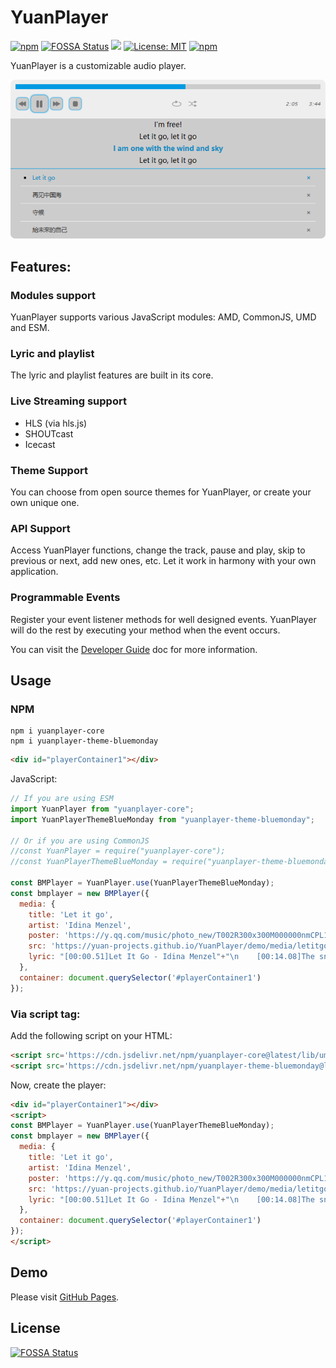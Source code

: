 YuanPlayer
==========

[![npm](https://img.shields.io/npm/v/yuanplayer-core.svg?style=flat-square)](https://www.npmjs.com/package/yuanplayer-core)
[![FOSSA Status](https://app.fossa.com/api/projects/git%2Bgithub.com%2FYuan-Projects%2FYuanPlayer.svg?type=shield)](https://app.fossa.com/projects/git%2Bgithub.com%2FYuan-Projects%2FYuanPlayer?ref=badge_shield)
[![](https://data.jsdelivr.com/v1/package/npm/yuanplayer-core/badge)](https://www.jsdelivr.com/package/npm/yuanplayer-core)
[![License: MIT](https://img.shields.io/badge/License-MIT-yellow.svg)](https://github.com/Yuan-Projects/YuanPlayer/blob/master/LICENSE.md)
[![npm](https://img.shields.io/npm/dt/yuanplayer-core.svg?style=flat-square)](https://www.npmjs.com/package/yuanplayer-core)

YuanPlayer is a customizable audio player.

![demo](./src/themes/blueMonday/images/demo.png)

## Features:

### Modules support

YuanPlayer supports various JavaScript modules: AMD, CommonJS, UMD and ESM.

### Lyric and playlist

The lyric and playlist features are built in its core.

### Live Streaming support

- HLS (via hls.js)
- SHOUTcast
- Icecast

### Theme Support

You can choose from open source themes for YuanPlayer, or create your own unique one.

### API Support

Access YuanPlayer functions, change the track, pause and play, skip to previous or next, add new ones, etc. Let it work in harmony with your own application.

### Programmable Events

Register your event listener methods for well designed events. YuanPlayer will do the rest by executing your method when the event occurs.

You can visit the [Developer Guide](https://github.com/Yuan-Projects/YuanPlayer/wiki/Developer-Guide) doc for more information.

## Usage

### NPM

```
npm i yuanplayer-core
npm i yuanplayer-theme-bluemonday
```

```html
<div id="playerContainer1"></div>
```

JavaScript:

```javascript
// If you are using ESM
import YuanPlayer from "yuanplayer-core";
import YuanPlayerThemeBlueMonday from "yuanplayer-theme-bluemonday";

// Or if you are using CommonJS
//const YuanPlayer = require("yuanplayer-core");
//const YuanPlayerThemeBlueMonday = require("yuanplayer-theme-bluemonday");

const BMPlayer = YuanPlayer.use(YuanPlayerThemeBlueMonday);
const bmplayer = new BMPlayer({
  media: {
    title: 'Let it go',
    artist: 'Idina Menzel',
    poster: 'https://y.qq.com/music/photo_new/T002R300x300M000000nmCPL1H8bES_1.jpg?max_age=2592000',
    src: 'https://yuan-projects.github.io/YuanPlayer/demo/media/letitgo.m4a',
    lyric: "[00:00.51]Let It Go - Idina Menzel"+"\n    [00:14.08]The snow glows white on the mountain tonight"+"\n    [00:17.19]Not a footprint to be seen"+"\n    [00:20.86]A kingdom of isolation,"+"\n    [00:22.87]"+"\n    [00:24.30]and it looks like I'm the Queen"+"\n    [00:28.55]The wind is howling like this swirling storm inside"+"\n    [00:35.58]Couldn't keep it in; Heaven knows I've tried"+"\n    [00:42.59]Don't let them in, don't let them see"+"\n    [00:45.91]Be the good girl you always have to be"+"\n    [00:49.40]Conceal, don't feel, don't let them know"+"\n    [00:55.76]Well now they know"+"\n    [00:59.14]Let it go, let it go"+"\n    [01:02.61]Can't hold it back anymore"+"\n    [01:06.17]Let it go, let it go"+"\n    [01:09.39]Turn away and slam the door"+"\n    [01:13.18]I don't care what they're going to say"+"\n    [01:19.82]Let the storm rage on"+"\n    [01:24.21]The cold never bothered me anyway"+"\n    [01:28.38]"+"\n    [01:31.69]It's funny how some distance"+"\n    [01:34.31]Makes everything seem small"+"\n    [01:37.75]And the fears that once controlled me"+"\n    [01:41.18]Can't get to me at all"+"\n    [01:45.66]It's time to see what I can do"+"\n    [01:49.20]To test the limits and break through"+"\n    [01:52.80]No right, no wrong, no rules for me,"+"\n    [01:56.94]I'm free!"+"\n    [02:00.40]Let it go, let it go"+"\n    [02:03.87]I am one with the wind and sky"+"\n    [02:07.21]Let it go, let it go"+"\n    [02:10.75]You'll never see me cry"+"\n    [02:14.49]Here I stand"+"\n    [02:18.22]And here I'll stay"+"\n    [02:21.62]Let the storm rage on"+"\n    [02:33.36]My power flurries through the air into the ground"+"\n    [02:39.79]My soul is spiraling in frozen fractals all around"+"\n    [02:46.80]And one thought crystallizes like an icy blast"+"\n    [02:53.73]I'm never going back, the past is in the past"+"\n    [03:01.78]Let it go, let it go"+"\n    [03:05.31]And I ll rise like the break of dawn"+"\n    [03:08.60]Let it go, let it go"+"\n    [03:12.19]That perfect girl is gone"+"\n    [03:16.25]Here I stand"+"\n    [03:18.87]In the light of day"+"\n    [03:24.85]Let the storm rage on"+"\n    [03:30.09]The cold never bothered me anyway!"+"\n    [03:35.09]"
  },
  container: document.querySelector('#playerContainer1')
});
```

### Via script tag:

Add the following script on your HTML:

```html
<script src='https://cdn.jsdelivr.net/npm/yuanplayer-core@latest/lib/umd/YuanPlayer.min.js'></script>
<script src='https://cdn.jsdelivr.net/npm/yuanplayer-theme-bluemonday@latest/lib/umd/YuanPlayerThemeBlueMonday.min.js'></script>
```

Now, create the player:

```html
<div id="playerContainer1"></div>
<script>
const BMPlayer = YuanPlayer.use(YuanPlayerThemeBlueMonday);
const bmplayer = new BMPlayer({
  media: {
    title: 'Let it go',
    artist: 'Idina Menzel',
    poster: 'https://y.qq.com/music/photo_new/T002R300x300M000000nmCPL1H8bES_1.jpg?max_age=2592000',
    src: 'https://yuan-projects.github.io/YuanPlayer/demo/media/letitgo.m4a',
    lyric: "[00:00.51]Let It Go - Idina Menzel"+"\n    [00:14.08]The snow glows white on the mountain tonight"+"\n    [00:17.19]Not a footprint to be seen"+"\n    [00:20.86]A kingdom of isolation,"+"\n    [00:22.87]"+"\n    [00:24.30]and it looks like I'm the Queen"+"\n    [00:28.55]The wind is howling like this swirling storm inside"+"\n    [00:35.58]Couldn't keep it in; Heaven knows I've tried"+"\n    [00:42.59]Don't let them in, don't let them see"+"\n    [00:45.91]Be the good girl you always have to be"+"\n    [00:49.40]Conceal, don't feel, don't let them know"+"\n    [00:55.76]Well now they know"+"\n    [00:59.14]Let it go, let it go"+"\n    [01:02.61]Can't hold it back anymore"+"\n    [01:06.17]Let it go, let it go"+"\n    [01:09.39]Turn away and slam the door"+"\n    [01:13.18]I don't care what they're going to say"+"\n    [01:19.82]Let the storm rage on"+"\n    [01:24.21]The cold never bothered me anyway"+"\n    [01:28.38]"+"\n    [01:31.69]It's funny how some distance"+"\n    [01:34.31]Makes everything seem small"+"\n    [01:37.75]And the fears that once controlled me"+"\n    [01:41.18]Can't get to me at all"+"\n    [01:45.66]It's time to see what I can do"+"\n    [01:49.20]To test the limits and break through"+"\n    [01:52.80]No right, no wrong, no rules for me,"+"\n    [01:56.94]I'm free!"+"\n    [02:00.40]Let it go, let it go"+"\n    [02:03.87]I am one with the wind and sky"+"\n    [02:07.21]Let it go, let it go"+"\n    [02:10.75]You'll never see me cry"+"\n    [02:14.49]Here I stand"+"\n    [02:18.22]And here I'll stay"+"\n    [02:21.62]Let the storm rage on"+"\n    [02:33.36]My power flurries through the air into the ground"+"\n    [02:39.79]My soul is spiraling in frozen fractals all around"+"\n    [02:46.80]And one thought crystallizes like an icy blast"+"\n    [02:53.73]I'm never going back, the past is in the past"+"\n    [03:01.78]Let it go, let it go"+"\n    [03:05.31]And I ll rise like the break of dawn"+"\n    [03:08.60]Let it go, let it go"+"\n    [03:12.19]That perfect girl is gone"+"\n    [03:16.25]Here I stand"+"\n    [03:18.87]In the light of day"+"\n    [03:24.85]Let the storm rage on"+"\n    [03:30.09]The cold never bothered me anyway!"+"\n    [03:35.09]"
  },
  container: document.querySelector('#playerContainer1')
});
</script>
```

## Demo

Please visit [GitHub Pages](https://yuan-projects.github.io/YuanPlayer/demo/).


## License
[![FOSSA Status](https://app.fossa.com/api/projects/git%2Bgithub.com%2FYuan-Projects%2FYuanPlayer.svg?type=large)](https://app.fossa.com/projects/git%2Bgithub.com%2FYuan-Projects%2FYuanPlayer?ref=badge_large)